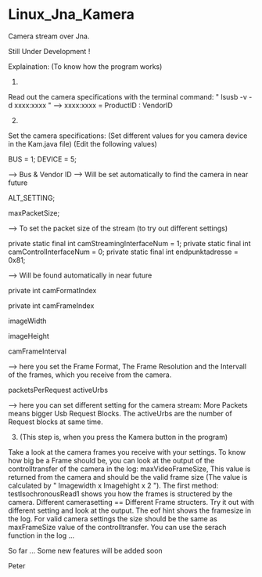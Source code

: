 # Linux_Jna_Kamera
Camera stream over Jna.

Still Under Development !

Explaination: (To know how the program works)


1) 


Read out the camera specifications with the terminal command:
 " lsusb -v -d xxxx:xxxx "  -->
  xxxx:xxxx = ProductID : VendorID


2)


Set the camera specifications: (Set different values for you camera device in the Kam.java file) (Edit the following values)

  BUS = 1;
  DEVICE = 5;
  
  --> Bus & Vendor ID --> Will be set automatically to find the camera in near future
 
  ALT_SETTING;
  
  maxPacketSize;
  
  --> To set the packet size of the stream (to try out different settings)
  
  private static final int camStreamingInterfaceNum = 1;
  private static final int camControlInterfaceNum = 0;
  private static final int endpunktadresse = 0x81;
  
   --> Will be found automatically in near future
    

  private int                   camFormatIndex
  
  private int                   camFrameIndex
    
  imageWidth
  
  imageHeight
  
  camFrameInterval
    
  --> here you set the Frame Format, The Frame Resolution and the Intervall of the frames, which you receive from the camera.
  
  packetsPerRequest
  activeUrbs
  
  --> here you can set different setting for the camera stream: More Packets means bigger Usb Request Blocks. The activeUrbs are the number of Request blocks at same time.



3) (This step is, when you press the Kamera button in the program)


Take a look at the camera frames you receive with your settings. To know how big be a Frame should be, you can look at the output of the controlltransfer of the camera in the log: maxVideoFrameSize, This value is returned from the camera and should be the valid frame size (The value is calculated by " Imagewidth x Imagehight x 2 ").
  The first method: testIsochronousRead1 shows you how the frames is structered by the camera. Different camerasetting == Different Frame structers. Try it out with different setting and look at the output. The eof hint shows the framesize in the log. For valid camera settings the size should be the same as maxFrameSize value of the controlltransfer. You can use the serach function in the log ...
  
  So far ...
  Some new features will be added soon
  
  
  Peter

  
